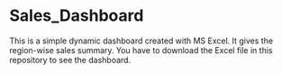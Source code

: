 # Sales_Dashboard

This is a simple dynamic dashboard created with MS Excel. It gives the region-wise sales summary.
You have to download the Excel file in this repository to see the dashboard.
